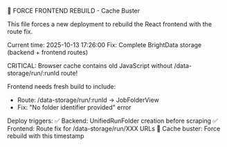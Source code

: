 🚨 FORCE FRONTEND REBUILD - Cache Buster

This file forces a new deployment to rebuild the React frontend with the route fix.

Current time: 2025-10-13 17:26:00
Fix: Complete BrightData storage (backend + frontend routes)

CRITICAL: Browser cache contains old JavaScript without /data-storage/run/:runId route!

Frontend needs fresh build to include:
- Route: /data-storage/run/:runId → JobFolderView
- Fix: "No folder identifier provided" error

Deploy triggers:
✅ Backend: UnifiedRunFolder creation before scraping
✅ Frontend: Route fix for /data-storage/run/XXX URLs
🚀 Cache buster: Force rebuild with this timestamp